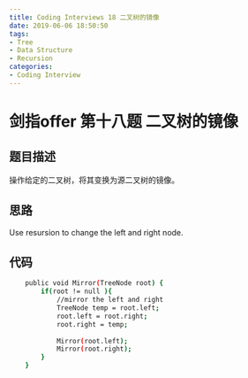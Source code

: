```yaml
---
title: Coding Interviews 18 二叉树的镜像
date: 2019-06-06 18:50:50
tags:
- Tree
- Data Structure
- Recursion
categories: 
- Coding Interview
---
```

# 剑指offer 第十八题 二叉树的镜像

## 题目描述
操作给定的二叉树，将其变换为源二叉树的镜像。

<!--more-->
## 思路
Use resursion to change the left and right node.

## 代码
``` bash
    public void Mirror(TreeNode root) {
        if(root != null ){
        	//mirror the left and right
        	TreeNode temp = root.left;
        	root.left = root.right;
        	root.right = temp;
        	
        	Mirror(root.left);
        	Mirror(root.right);
        }
    }
```

